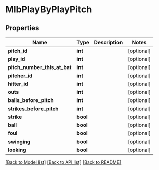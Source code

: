 # MlbPlayByPlayPitch

## Properties
Name | Type | Description | Notes
------------ | ------------- | ------------- | -------------
**pitch_id** | **int** |  | [optional] 
**play_id** | **int** |  | [optional] 
**pitch_number_this_at_bat** | **int** |  | [optional] 
**pitcher_id** | **int** |  | [optional] 
**hitter_id** | **int** |  | [optional] 
**outs** | **int** |  | [optional] 
**balls_before_pitch** | **int** |  | [optional] 
**strikes_before_pitch** | **int** |  | [optional] 
**strike** | **bool** |  | [optional] 
**ball** | **bool** |  | [optional] 
**foul** | **bool** |  | [optional] 
**swinging** | **bool** |  | [optional] 
**looking** | **bool** |  | [optional] 

[[Back to Model list]](../README.md#documentation-for-models) [[Back to API list]](../README.md#documentation-for-api-endpoints) [[Back to README]](../README.md)


